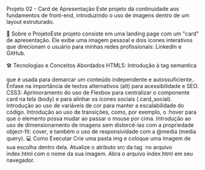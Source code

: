 Projeto 02 - Card de Apresentação
Este projeto dá continuidade aos fundamentos de front-end, introduzindo o uso de imagens dentro de um layout estruturado.

🚀 Sobre o ProjetoEste projeto consiste em uma landing page com um "card" de apresentação. Ele exibe uma imagem pessoal e dois ícones interativos que direcionam o usuário para minhas redes profissionais: LinkedIn e GitHub.

🛠️ Tecnologias e Conceitos Abordados
HTML5:
Introdução à tag semantica <article> que é usada para demarcar um conteúdo independente e autossuficiente..
Ênfase na importância de textos alternativos (alt) para acessibilidade e SEO.
CSS3:
Aprimoramento do uso de Flexbox para centralizar o componente card na tela (body) e para alinhar os ícones sociais (.card_social). Introdução ao uso de variáveis de cor para manter a escalabilidade do código. Introdução ao uso de transições, como, por exemplo, o :hover para que o elemento possa mudar ao passar o mouse por cima. Introdução ao uso de dimensionamento de imagens sem distorcê-las com a propriedade object-fit: cover, e também o uso de responsividade com a @media (media query).
💻 Como Executar
Crie uma pasta img e coloque uma imagem de sua escolha dentro dela.
Atualize o atributo src da tag <img> no arquivo index.html com o nome da sua imagem.
Abra o arquivo index.html em seu navegador.
